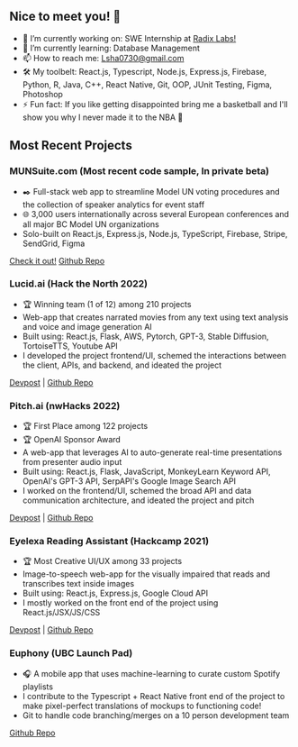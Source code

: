 ## Nice to meet you! 👋
- 🔭 I’m currently working on: SWE Internship at <a href="https://radix.bio">Radix Labs!</a>
- 🌱 I’m currently learning: Database Management
- 📫 How to reach me: Lsha0730@gmail.com
- 🛠️ My toolbelt: React.js, Typescript, Node.js, Express.js, Firebase, Python, R, Java, C++, React Native, Git, OOP, JUnit Testing, Figma, Photoshop
- ⚡ Fun fact: If you like getting disappointed bring me a basketball and I'll show you why I never made it to the NBA 🏀

## Most Recent Projects
### MUNSuite.com (Most recent code sample, In private beta)
<ul>
  <li>✒️ Full-stack web app to streamline Model UN voting procedures and the collection of speaker analytics for event staff</li>
  <li>🌐 3,000 users internationally across several European conferences and all major BC Model UN organizations</li>
  <li>Solo-built on React.js, Express.js, Node.js, TypeScript, Firebase, Stripe, SendGrid, Figma</li>
</ul>

<a href="https://munsuite.com">Check it out!</a>
<a href="https://github.com/lsha0730/digital-directive-system">Github Repo</a>

### Lucid.ai (Hack the North 2022)
<ul>
  <li>🏆 Winning team (1 of 12) among 210 projects</li>
  <li>Web-app that creates narrated movies from any text using text analysis and voice and image generation AI</li>
  <li>Built using: React.js, Flask, AWS, Pytorch, GPT-3, Stable Diffusion, TortoiseTTS, Youtube API</li>
  <li>I developed the project frontend/UI, schemed the interactions between the client, APIs, and backend, and ideated the project</li>
</ul>

<a href="https://devpost.com/software/lucid-ai-95nerk">Devpost</a> | <a href="https://github.com/underHA/htn-2022">Github Repo</a>

### Pitch.ai (nwHacks 2022)
<ul>
  <li>🏆 First Place among 122 projects</li>
  <li>🏆 OpenAI Sponsor Award</li>
  <li>A web-app that leverages AI to auto-generate real-time presentations from presenter audio input</li>
  <li>Built using: React.js, Flask, JavaScript, MonkeyLearn Keyword API, OpenAI's GPT-3 API, SerpAPI's Google Image Search API</li>
  <li>I worked on the frontend/UI, schemed the broad API and data communication architecture, and ideated the project and pitch</li>
</ul>

<a href="https://devpost.com/software/pitch-ai">Devpost</a> | <a href="https://github.com/underHA/nwhacks-2022/">Github Repo</a>


### Eyelexa Reading Assistant (Hackcamp 2021)
<ul>
  <li>🏆 Most Creative UI/UX among 33 projects</li>
  <li>Image-to-speech web-app for the visually impaired that reads and transcribes text inside images</li>
  <li>Built using: React.js, Express.js, Google Cloud API</li>
  <li>I mostly worked on the front end of the project using React.js/JSX/JS/CSS</li>
</ul>

<a href="https://devpost.com/software/eyelexa-reading-assistant">Devpost</a> | <a href="https://github.com/underHA/hackcamp-2021/">Github Repo</a>

### Euphony (UBC Launch Pad)
<ul>
  <li>🎧 A mobile app that uses machine-learning to curate custom Spotify playlists</li>
  <li>I contribute to the Typescript + React Native front end of the project to make pixel-perfect translations of mockups to functioning code!</li>
  <li>Git to handle code branching/merges on a 10 person development team</li>
</ul>

<a href="https://github.com/ubclaunchpad/spotify-gen">Github Repo</a>
